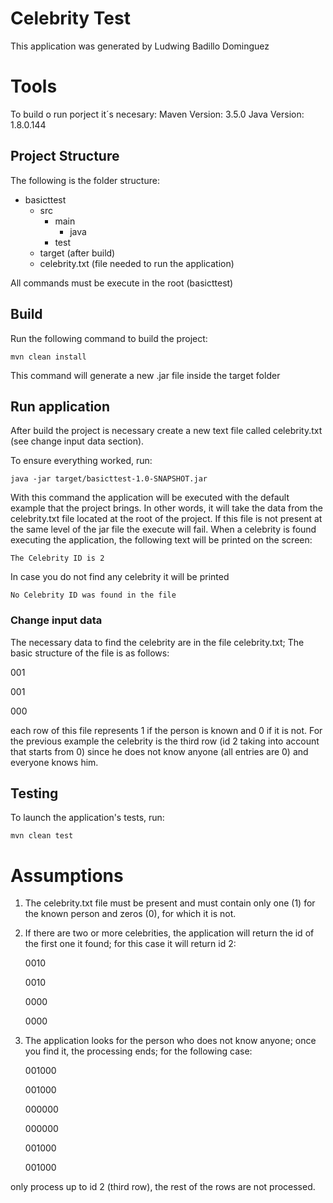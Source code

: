 # Celebrity Test
This application was generated by Ludwing Badillo Dominguez

# Tools
To build o run porject it´s necesary:
Maven Version: 3.5.0
Java Version: 1.8.0.144

## Project Structure
The following is the folder structure:

+ basicttest
	+ src
		+ main
			+ java
		+ test
	+ target (after build)
	+ celebrity.txt (file needed to run the application)

All commands must be execute in the root (basicttest)

## Build
Run the following command to build the project:

    mvn clean install

This command will generate a new .jar file inside the target folder

## Run application
After build the project is necessary create a new text file called celebrity.txt (see change input data section).

To ensure everything worked, run:

    java -jar target/basicttest-1.0-SNAPSHOT.jar

With this command the application will be executed with the default example that the project brings. In other words, it will take the data from the celebrity.txt file located at the root of the project.  If this file is not present at the same level of the jar file the execute will fail.
When a celebrity is found executing the application, the following text will be printed on the screen:

`The Celebrity ID is 2`

In case you do not find any celebrity it will be printed

`No Celebrity ID was found in the file`

### Change input data

The necessary data to find the celebrity are in the file celebrity.txt; The basic structure of the file is as follows:

  001
  
  001
  
  000

each row of this file represents 1 if the person is known and 0 if it is not. For the previous example the celebrity is the third row (id 2 taking into account that starts from 0) since he does not know anyone (all entries are 0) and everyone knows him.


## Testing

To launch the application's tests, run:

    mvn clean test

# Assumptions
1. The celebrity.txt file must be present and must contain only one (1) for the known person and zeros (0), for which it is not.

2. If there are two or more celebrities, the application will return the id of the first one it found; for this case it will return id 2:

	0010
	
	0010
	
	0000
	
	0000

3. The application looks for the person who does not know anyone; once you find it, the processing ends; for the following case:

	001000
	
	001000
	
	000000
	
	000000
	
	001000
	
	001000

only process up to id 2 (third row), the rest of the rows are not processed.
